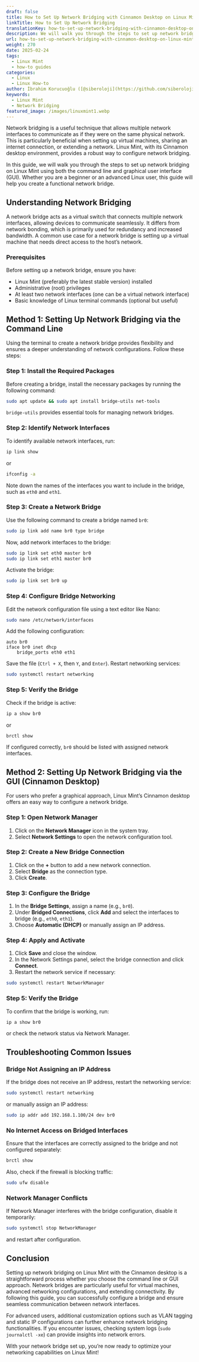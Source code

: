 ```yaml
---
draft: false
title: How to Set Up Network Bridging with Cinnamon Desktop on Linux Mint
linkTitle: How to Set Up Network Bridging
translationKey: how-to-set-up-network-bridging-with-cinnamon-desktop-on-linux-mint
description: We will walk you through the steps to set up network bridging on Linux Mint using both the command line and graphical user interface (GUI).
url: how-to-set-up-network-bridging-with-cinnamon-desktop-on-linux-mint
weight: 270
date: 2025-02-24
tags:
  - Linux Mint
  - how-to guides
categories:
  - Linux
  - Linux How-to
author: İbrahim Korucuoğlu ([@siberoloji](https://github.com/siberoloji))
keywords:
  - Linux Mint
  - Network Bridging
featured_image: /images/linuxmint1.webp
---
```

Network bridging is a useful technique that allows multiple network interfaces to communicate as if they were on the same physical network. This is particularly beneficial when setting up virtual machines, sharing an internet connection, or extending a network. Linux Mint, with its Cinnamon desktop environment, provides a robust way to configure network bridging.

In this guide, we will walk you through the steps to set up network bridging on Linux Mint using both the command line and graphical user interface (GUI). Whether you are a beginner or an advanced Linux user, this guide will help you create a functional network bridge.

## **Understanding Network Bridging**

A network bridge acts as a virtual switch that connects multiple network interfaces, allowing devices to communicate seamlessly. It differs from network bonding, which is primarily used for redundancy and increased bandwidth. A common use case for a network bridge is setting up a virtual machine that needs direct access to the host’s network.

### **Prerequisites**

Before setting up a network bridge, ensure you have:

- Linux Mint (preferably the latest stable version) installed
- Administrative (root) privileges
- At least two network interfaces (one can be a virtual network interface)
- Basic knowledge of Linux terminal commands (optional but useful)

## **Method 1: Setting Up Network Bridging via the Command Line**

Using the terminal to create a network bridge provides flexibility and ensures a deeper understanding of network configurations. Follow these steps:

### **Step 1: Install the Required Packages**

Before creating a bridge, install the necessary packages by running the following command:

```bash
sudo apt update && sudo apt install bridge-utils net-tools
```

`bridge-utils` provides essential tools for managing network bridges.

### **Step 2: Identify Network Interfaces**

To identify available network interfaces, run:

```bash
ip link show
```

or

```bash
ifconfig -a
```

Note down the names of the interfaces you want to include in the bridge, such as `eth0` and `eth1`.

### **Step 3: Create a Network Bridge**

Use the following command to create a bridge named `br0`:

```bash
sudo ip link add name br0 type bridge
```

Now, add network interfaces to the bridge:

```bash
sudo ip link set eth0 master br0
sudo ip link set eth1 master br0
```

Activate the bridge:

```bash
sudo ip link set br0 up
```

### **Step 4: Configure Bridge Networking**

Edit the network configuration file using a text editor like Nano:

```bash
sudo nano /etc/network/interfaces
```

Add the following configuration:

```plaintext
auto br0
iface br0 inet dhcp
    bridge_ports eth0 eth1
```

Save the file (`Ctrl + X`, then `Y`, and `Enter`). Restart networking services:

```bash
sudo systemctl restart networking
```

### **Step 5: Verify the Bridge**

Check if the bridge is active:

```bash
ip a show br0
```

or

```bash
brctl show
```

If configured correctly, `br0` should be listed with assigned network interfaces.

## **Method 2: Setting Up Network Bridging via the GUI (Cinnamon Desktop)**

For users who prefer a graphical approach, Linux Mint’s Cinnamon desktop offers an easy way to configure a network bridge.

### **Step 1: Open Network Manager**

1. Click on the **Network Manager** icon in the system tray.
2. Select **Network Settings** to open the network configuration tool.

### **Step 2: Create a New Bridge Connection**

1. Click on the **+** button to add a new network connection.
2. Select **Bridge** as the connection type.
3. Click **Create**.

### **Step 3: Configure the Bridge**

1. In the **Bridge Settings**, assign a name (e.g., `br0`).
2. Under **Bridged Connections**, click **Add** and select the interfaces to bridge (e.g., `eth0`, `eth1`).
3. Choose **Automatic (DHCP)** or manually assign an IP address.

### **Step 4: Apply and Activate**

1. Click **Save** and close the window.
2. In the Network Settings panel, select the bridge connection and click **Connect**.
3. Restart the network service if necessary:

```bash
sudo systemctl restart NetworkManager
```

### **Step 5: Verify the Bridge**

To confirm that the bridge is working, run:

```bash
ip a show br0
```

or check the network status via Network Manager.

## **Troubleshooting Common Issues**

### **Bridge Not Assigning an IP Address**

If the bridge does not receive an IP address, restart the networking service:

```bash
sudo systemctl restart networking
```

or manually assign an IP address:

```bash
sudo ip addr add 192.168.1.100/24 dev br0
```

### **No Internet Access on Bridged Interfaces**

Ensure that the interfaces are correctly assigned to the bridge and not configured separately:

```bash
brctl show
```

Also, check if the firewall is blocking traffic:

```bash
sudo ufw disable
```

### **Network Manager Conflicts**

If Network Manager interferes with the bridge configuration, disable it temporarily:

```bash
sudo systemctl stop NetworkManager
```

and restart after configuration.

## **Conclusion**

Setting up network bridging on Linux Mint with the Cinnamon desktop is a straightforward process whether you choose the command line or GUI approach. Network bridges are particularly useful for virtual machines, advanced networking configurations, and extending connectivity. By following this guide, you can successfully configure a bridge and ensure seamless communication between network interfaces.

For advanced users, additional customization options such as VLAN tagging and static IP configurations can further enhance network bridging functionalities. If you encounter issues, checking system logs (`sudo journalctl -xe`) can provide insights into network errors.

With your network bridge set up, you’re now ready to optimize your networking capabilities on Linux Mint!
